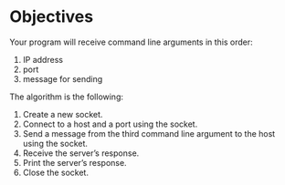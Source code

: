# Objectives
Your program will receive command line arguments in this order:

1. IP address
2. port
3. message for sending

The algorithm is the following:

1. Create a new socket.
2. Connect to a host and a port using the socket.
3. Send a message from the third command line argument to the host using the socket.
4. Receive the server’s response.
5. Print the server’s response.
6. Close the socket.
